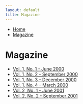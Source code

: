 ```yaml
---
layout: default
title: Magazine
---
```

<nav class="breadcrumb" aria-label="breadcrumbs">
  <ul>
    <li><a href="{{ site.url }}{{ site.baseurl }}">Home</a></li>
    <li class="is-active"><a href="#" aria-current="page">Magazine</a></li>
  </ul>
</nav>

<h1>Magazine</h1>
<ul>
  <li><a href="{{ site.url }}{{ site.baseurl }}/pages/magazine/vol_1_no_1/bi_vol_1_no_1_home.html">Vol. 1, No. 1 - June 2000</a></li>
  <li><a href="{{ site.url }}{{ site.baseurl }}/pages/magazine/vol_1_no_2/bi_vol_1_no_2_home.html">Vol. 1, No. 2 - September 2000</a></li>
  <li><a href="{{ site.url }}{{ site.baseurl }}/pages/magazine/vol_1_no_3/bi_vol_1_no_3_home.html">Vol. 1, No. 3 - December 2000</a></li>
  <li><a href="{{ site.url }}{{ site.baseurl }}/pages/magazine/vol_1_no_4/bi_vol_1_no_4_home.html">Vol. 1, No. 4 - March 2000</a></li>
  <li><a href="{{ site.url }}{{ site.baseurl }}/pages/magazine/vol_2_no_1/bi_vol_2_no_1_home.html">Vol. 2, No. 1 - June 2001</a></li>
  <li><a href="{{ site.url }}{{ site.baseurl }}/pages/magazine/vol_2_no_2/bi_vol_2_no_2_home.html">Vol. 2, No. 2 - September 2001</a></li>
</ul>